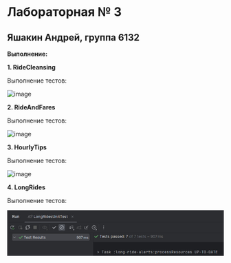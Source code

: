 # Лабораторная № 3
## Яшакин Андрей, группа 6132
**Выполнение:**

**1. RideCleansing**

Выполнение тестов:

![image](https://github.com/andiyash/bigData/assets/145579445/24564685-e411-410a-827e-bbaacea7f4ab)


**2. RideAndFares**

Выполнение тестов:

![image](https://github.com/andiyash/bigData/assets/145579445/7b641c72-fec5-4d30-b8b9-7ac5c18d6631)


**3. HourlyTips**

Выполнение тестов:

![image](https://github.com/andiyash/bigData/assets/145579445/a4b5cd10-e6d4-4bfd-8e1e-a6d3768ce8b5)


**4. LongRides**

Выполнение тестов:

![LongRidesTest.jpg](https://github.com/YanaShurinova/bigdata/blob/main/lab3/LongRidesTest.jpg)
